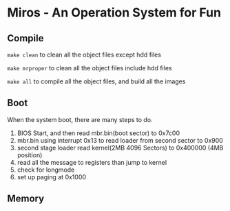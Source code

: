 # Miros - An Operation System for Fun
## Compile
```make clean```
to clean all the object files except hdd files

```make mrproper```
to clean all the object files include hdd files

```make all```
to compile all the object files, and build all the images

## Boot
When the system boot, there are many steps to do.
1. BIOS Start, and then read mbr.bin(boot sector) to 0x7c00
2. mbr.bin using interrupt 0x13 to read loader from second sector to 0x900
3. second stage loader read kernel(2MB 4096 Sectors) to 0x400000 (4MB position)
4. read all the message to registers than jump to kernel
5. check for longmode
6. set up paging at 0x1000

## Memory
